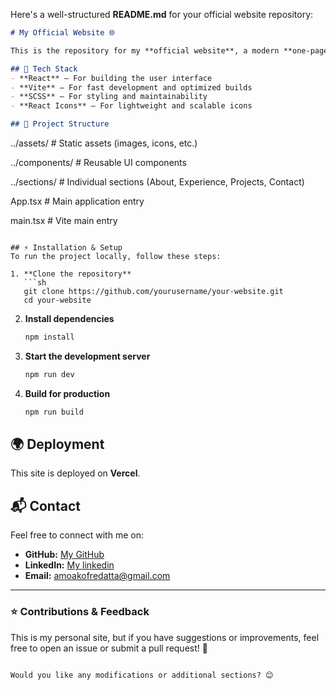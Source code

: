 Here's a well-structured **README.md** for your official website repository:

```markdown
# My Official Website 🌐

This is the repository for my **official website**, a modern **one-page site** built with **React** and **Vite**. The site showcases my work, experience, and projects in a sleek and responsive design.

## 🚀 Tech Stack
- **React** – For building the user interface
- **Vite** – For fast development and optimized builds
- **SCSS** – For styling and maintainability
- **React Icons** – For lightweight and scalable icons

## 📂 Project Structure
```

../assets/          # Static assets (images, icons, etc.)

../components/      # Reusable UI components

../sections/        # Individual sections (About, Experience, Projects, Contact)

App.tsx         # Main application entry

main.tsx        # Vite main entry
```

## ⚡ Installation & Setup
To run the project locally, follow these steps:

1. **Clone the repository**  
   ```sh
   git clone https://github.com/yourusername/your-website.git
   cd your-website
   ```

2. **Install dependencies**
   ```sh
   npm install
   ```

3. **Start the development server**
   ```sh
   npm run dev
   ```

4. **Build for production**
   ```sh
   npm run build
   ```

## 🌍 Deployment
This site is deployed on **Vercel**.

## 📬 Contact
Feel free to connect with me on:
- **GitHub:** [My GitHub](https://github.com/frederickamoakoatta)
- **LinkedIn:** [My linkedin](https://www.linkedin.com/in/frederick-amoako-atta-8097a0158/)
- **Email:** amoakofredatta@gmail.com

---

### ⭐️ Contributions & Feedback
This is my personal site, but if you have suggestions or improvements, feel free to open an issue or submit a pull request! 🚀
```

Would you like any modifications or additional sections? 😊